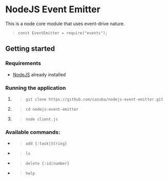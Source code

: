 # NodeJS Event Emitter

This is a node core module that uses event-drive nature.
> `const EventEmitter = require("events");`

## Getting started

### Requirements

- [NodeJS](https://nodejs.org/en/) already installed

### Running the application
1. > `git clone https://github.com/cazuba/nodejs-event-emitter.git`
2. > `cd nodejs-event-emitter`
3. > `node client.js`

### Available commands:
- > `add {:task|String}`
- > `ls`
- > `delete {:id|number}`
- > `help`